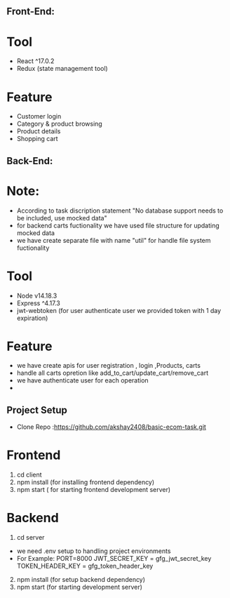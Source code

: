 

## Front-End:

# Tool
-  React ^17.0.2
-  Redux (state management tool)
 
# Feature 
-   Customer login
-   Category & product browsing
-   Product details
-   Shopping cart


## Back-End:

# Note: 
- According to task discription statement "No database support needs to be included, use mocked data"
- for backend carts fuctionality we have used file structure for updating mocked data
- we have create separate file with name "util" for handle file system fuctionality

# Tool
- Node v14.18.3
- Express ^4.17.3
- jwt-webtoken (for user authenticate user we provided token with 1 day expiration)

# Feature 
- we have create apis for user registration , login ,Products, carts
- handle all carts opretion like add_to_cart/update_cart/remove_cart
- we have authenticate user for each operation
- 

## Project Setup
- Clone Repo :https://github.com/akshay2408/basic-ecom-task.git

# Frontend
1. cd client
2. npm install (for installing frontend dependency)
3. npm start ( for starting frontend development server)

# Backend 
1. cd server
  - we need .env setup to handling project environments
  - For Example:
      PORT=8000
      JWT_SECRET_KEY = gfg_jwt_secret_key
      TOKEN_HEADER_KEY = gfg_token_header_key

2. npm install (for setup backend dependency)
3. npm start (for starting development server)



